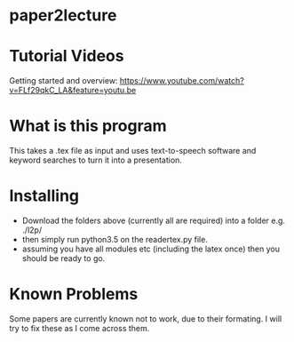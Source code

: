 # paper2lecture

# Tutorial Videos 

Getting started and overview: https://www.youtube.com/watch?v=FLf29qkC_LA&feature=youtu.be

# What is this program

This takes a .tex file as input and uses text-to-speech software and keyword searches to turn it into a presentation.

# Installing

- Download the folders above (currently all are required) into a folder e.g. ./l2p/
- then simply run python3.5 on the readertex.py file.
- assuming you have all modules etc (including the latex once) then you should be ready to go.

# Known Problems

Some papers are currently known not to work, due to their formating. I will try to fix these as I come across them.
